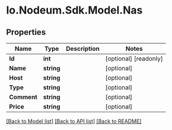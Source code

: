 # Io.Nodeum.Sdk.Model.Nas
## Properties

Name | Type | Description | Notes
------------ | ------------- | ------------- | -------------
**Id** | **int** |  | [optional] [readonly] 
**Name** | **string** |  | [optional] 
**Host** | **string** |  | [optional] 
**Type** | **string** |  | [optional] 
**Comment** | **string** |  | [optional] 
**Price** | **string** |  | [optional] 

[[Back to Model list]](../README.md#documentation-for-models) [[Back to API list]](../README.md#documentation-for-api-endpoints) [[Back to README]](../README.md)

